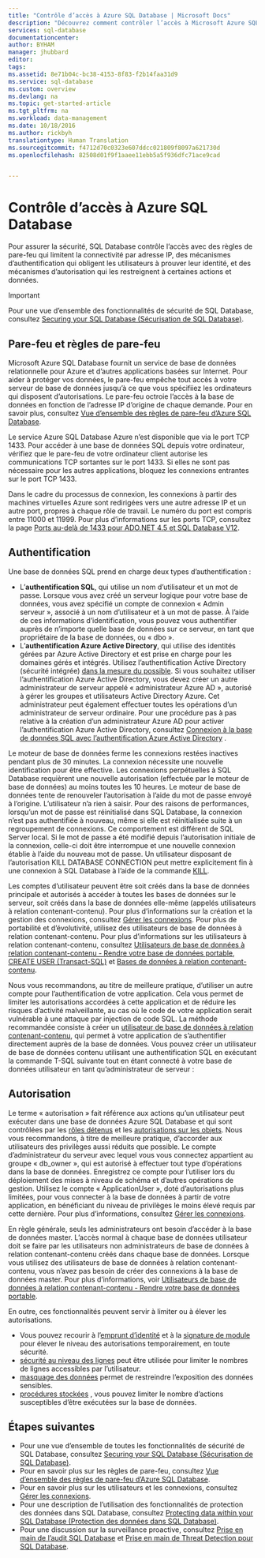 ```yaml
---
title: "Contrôle d’accès à Azure SQL Database | Microsoft Docs"
description: "Découvrez comment contrôler l’accès à Microsoft Azure SQL Database."
services: sql-database
documentationcenter: 
author: BYHAM
manager: jhubbard
editor: 
tags: 
ms.assetid: 8e71b04c-bc38-4153-8f83-f2b14faa31d9
ms.service: sql-database
ms.custom: overview
ms.devlang: na
ms.topic: get-started-article
ms.tgt_pltfrm: na
ms.workload: data-management
ms.date: 10/18/2016
ms.author: rickbyh
translationtype: Human Translation
ms.sourcegitcommit: f4712d70c0323e607ddcc021809f8097a621730d
ms.openlocfilehash: 82508d01f9f1aaee11ebb5a5f936dfc71ace9cad


---
```

# <a name="azure-sql-database-access-control"></a>Contrôle d’accès à Azure SQL Database
Pour assurer la sécurité, SQL Database contrôle l’accès avec des règles de pare-feu qui limitent la connectivité par adresse IP, des mécanismes d’authentification qui obligent les utilisateurs à prouver leur identité, et des mécanismes d’autorisation qui les restreignent à certaines actions et données. 

> [!IMPORTANT]
> Pour une vue d’ensemble des fonctionnalités de sécurité de SQL Database, consultez [Securing your SQL Database (Sécurisation de SQL Database)](sql-database-security-overview.md).
>

## <a name="firewall-and-firewall-rules"></a>Pare-feu et règles de pare-feu
Microsoft Azure SQL Database fournit un service de base de données relationnelle pour Azure et d’autres applications basées sur Internet. Pour aider à protéger vos données, le pare-feu empêche tout accès à votre serveur de base de données jusqu’à ce que vous spécifiiez les ordinateurs qui disposent d’autorisations. Le pare-feu octroie l’accès à la base de données en fonction de l’adresse IP d’origine de chaque demande. Pour en savoir plus, consultez [Vue d’ensemble des règles de pare-feu d’Azure SQL Database](sql-database-firewall-configure.md).

Le service Azure SQL Database Azure n’est disponible que via le port TCP 1433. Pour accéder à une base de données SQL depuis votre ordinateur, vérifiez que le pare-feu de votre ordinateur client autorise les communications TCP sortantes sur le port 1433. Si elles ne sont pas nécessaire pour les autres applications, bloquez les connexions entrantes sur le port TCP 1433. 

Dans le cadre du processus de connexion, les connexions à partir des machines virtuelles Azure sont redirigées vers une autre adresse IP et un autre port, propres à chaque rôle de travail. Le numéro du port est compris entre 11000 et 11999. Pour plus d’informations sur les ports TCP, consultez la page [Ports au-delà de 1433 pour ADO.NET 4.5 et SQL Database V12](sql-database-develop-direct-route-ports-adonet-v12.md).

## <a name="authentication"></a>Authentification

Une base de données SQL prend en charge deux types d’authentification :

* L’**authentification SQL**, qui utilise un nom d’utilisateur et un mot de passe. Lorsque vous avez créé un serveur logique pour votre base de données, vous avez spécifié un compte de connexion « Admin serveur », associé à un nom d’utilisateur et à un mot de passe. À l’aide de ces informations d’identification, vous pouvez vous authentifier auprès de n’importe quelle base de données sur ce serveur, en tant que propriétaire de la base de données, ou « dbo ». 
* L’**authentification Azure Active Directory**, qui utilise des identités gérées par Azure Active Directory et est prise en charge pour les domaines gérés et intégrés. Utilisez l’authentification Active Directory (sécurité intégrée) [dans la mesure du possible](https://msdn.microsoft.com/library/ms144284.aspx). Si vous souhaitez utiliser l’authentification Azure Active Directory, vous devez créer un autre administrateur de serveur appelé « administrateur Azure AD », autorisé à gérer les groupes et utilisateurs Active Directory Azure. Cet administrateur peut également effectuer toutes les opérations d’un administrateur de serveur ordinaire. Pour une procédure pas à pas relative à la création d’un administrateur Azure AD pour activer l’authentification Azure Active Directory, consultez [Connexion à la base de données SQL avec l’authentification Azure Active Directory](sql-database-aad-authentication.md) .

Le moteur de base de données ferme les connexions restées inactives pendant plus de 30 minutes. La connexion nécessite une nouvelle identification pour être effective. Les connexions perpétuelles à SQL Database requièrent une nouvelle autorisation (effectuée par le moteur de base de données) au moins toutes les 10 heures. Le moteur de base de données tente de renouveler l’autorisation à l’aide du mot de passe envoyé à l’origine. L’utilisateur n’a rien à saisir. Pour des raisons de performances, lorsqu’un mot de passe est réinitialisé dans SQL Database, la connexion n’est pas authentifiée à nouveau, même si elle est réinitialisée suite à un regroupement de connexions. Ce comportement est différent de SQL Server local. Si le mot de passe a été modifié depuis l’autorisation initiale de la connexion, celle-ci doit être interrompue et une nouvelle connexion établie à l’aide du nouveau mot de passe. Un utilisateur disposant de l’autorisation KILL DATABASE CONNECTION peut mettre explicitement fin à une connexion à SQL Database à l’aide de la commande [KILL](https://msdn.microsoft.com/library/ms173730.aspx).

Les comptes d’utilisateur peuvent être soit créés dans la base de données principale et autorisés à accéder à toutes les bases de données sur le serveur, soit créés dans la base de données elle-même (appelés utilisateurs à relation contenant-contenu). Pour plus d’informations sur la création et la gestion des connexions, consultez [Gérer les connexions](sql-database-manage-logins.md). Pour plus de portabilité et d’évolutivité, utilisez des utilisateurs de base de données à relation contenant-contenu. Pour plus d’informations sur les utilisateurs à relation contenant-contenu, consultez [Utilisateurs de base de données à relation contenant-contenu - Rendre votre base de données portable](https://msdn.microsoft.com/library/ff929188.aspx), [CREATE USER (Transact-SQL)](https://technet.microsoft.com/library/ms173463.aspx) et [Bases de données à relation contenant-contenu](https://technet.microsoft.com/library/ff929071.aspx).

Nous vous recommandons, au titre de meilleure pratique, d’utiliser un autre compte pour l’authentification de votre application. Cela vous permet de limiter les autorisations accordées à cette application et de réduire les risques d’activité malveillante, au cas où le code de votre application serait vulnérable à une attaque par injection de code SQL. La méthode recommandée consiste à créer un [utilisateur de base de données à relation contenant-contenu](https://msdn.microsoft.com/library/ff929188), qui permet à votre application de s’authentifier directement auprès de la base de données. Vous pouvez créer un utilisateur de base de données contenu utilisant une authentification SQL en exécutant la commande T-SQL suivante tout en étant connecté à votre base de données utilisateur en tant qu’administrateur de serveur :

## <a name="authorization"></a>Autorisation

Le terme « autorisation » fait référence aux actions qu’un utilisateur peut exécuter dans une base de données Azure SQL Database et qui sont contrôlées par les [rôles détenus](https://msdn.microsoft.com/library/ms189121) et les [autorisations sur les objets](https://msdn.microsoft.com/library/ms191291.aspx). Nous vous recommandons, à titre de meilleure pratique, d’accorder aux utilisateurs des privilèges aussi réduits que possible. Le compte d’administrateur du serveur avec lequel vous vous connectez appartient au groupe « db_owner », qui est autorisé à effectuer tout type d’opérations dans la base de données. Enregistrez ce compte pour l’utiliser lors du déploiement des mises à niveau de schéma et d’autres opérations de gestion. Utilisez le compte « ApplicationUser », doté d’autorisations plus limitées, pour vous connecter à la base de données à partir de votre application, en bénéficiant du niveau de privilèges le moins élevé requis par cette dernière. Pour plus d’informations, consultez [Gérer les connexions](sql-database-manage-logins.md).

En règle générale, seuls les administrateurs ont besoin d’accéder à la base de données master. L’accès normal à chaque base de données utilisateur doit se faire par les utilisateurs non administrateurs de base de données à relation contenant-contenu créés dans chaque base de données. Lorsque vous utilisez des utilisateurs de base de données à relation contenant-contenu, vous n’avez pas besoin de créer des connexions à la base de données master. Pour plus d’informations, voir [Utilisateurs de base de données à relation contenant-contenu - Rendre votre base de données portable](https://msdn.microsoft.com/library/ff929188.aspx).

En outre, ces fonctionnalités peuvent servir à limiter ou à élever les autorisations.

* Vous pouvez recourir à l’[emprunt d’identité](https://msdn.microsoft.com/library/vstudio/bb669087) et à la [signature de module](https://msdn.microsoft.com/library/bb669102) pour élever le niveau des autorisations temporairement, en toute sécurité.
* [sécurité au niveau des lignes](https://msdn.microsoft.com/library/dn765131) peut être utilisée pour limiter le nombres de lignes accessibles par l’utilisateur.
* [masquage des données](sql-database-dynamic-data-masking-get-started.md) permet de restreindre l’exposition des données sensibles.
* [procédures stockées](https://msdn.microsoft.com/library/ms190782) , vous pouvez limiter le nombre d’actions susceptibles d’être exécutées sur la base de données.

## <a name="next-steps"></a>Étapes suivantes

- Pour une vue d’ensemble de toutes les fonctionnalités de sécurité de SQL Database, consultez [Securing your SQL Database (Sécurisation de SQL Database)](sql-database-security-overview.md).
- Pour en savoir plus sur les règles de pare-feu, consultez [Vue d’ensemble des règles de pare-feu d’Azure SQL Database](sql-database-firewall-configure.md).
- Pour en savoir plus sur les utilisateurs et les connexions, consultez [Gérer les connexions](sql-database-manage-logins.md). 
- Pour une description de l’utilisation des fonctionnalités de protection des données dans SQL Database, consultez [Protecting data within your SQL Database (Protection des données dans SQL Database)](sql-database-protect-data.md).
- Pour une discussion sur la surveillance proactive, consultez [Prise en main de l’audit SQL Database](sql-database-auditing-get-started.md) et [Prise en main de Threat Detection pour SQL Database](sql-database-threat-detection-get-started.md).




<!--HONumber=Dec16_HO4-->


